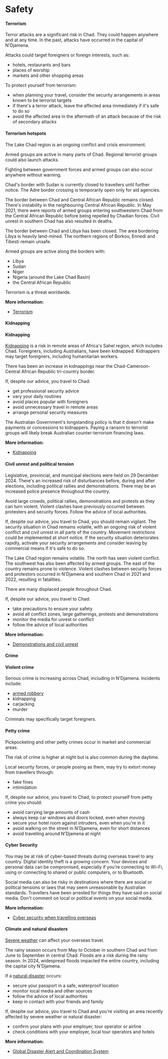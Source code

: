 # Safety

#### Terrorism

Terror attacks are a significant risk in Chad. They could happen anywhere and at any time. In the past, attacks have occurred in the capital of N'Djamena.

Attacks could target foreigners or foreign interests, such as:

* hotels, restaurants and bars
* places of worship
* markets and other shopping areas

To protect yourself from terrorism:

* when planning your travel, consider the security arrangements in areas known to be terrorist targets
* if there's a terror attack, leave the affected area immediately if it's safe to do so
* avoid the affected area in the aftermath of an attack because of the risk of secondary attacks

#### Terrorism hotspots

The Lake Chad region is an ongoing conflict and crisis environment.

Armed groups are active in many parts of Chad. Regional terrorist groups could also launch attacks.

Fighting between government forces and armed groups can also occur anywhere without warning.

Chad's border with Sudan is currently closed to travellers until further notice. The Adre border crossing is temporarily open only for aid agencies.

The border between Chad and Central African Republic remains closed. There's instability in the neighbouring Central African Republic. In May 2021, there were reports of armed groups entering southwestern Chad from the Central African Republic before being repelled by Chadian forces. Civil unrest in southern Chad has also resulted in deaths.

The border between Chad and Libya has been closed. The area bordering Libya is heavily land-mined. The northern regions of Borkou, Ennedi and Tibesti remain unsafe.

Armed groups are active along the borders with:

* Libya
* Sudan
* Niger
* Nigeria (around the Lake Chad Basin)
* the Central African Republic

Terrorism is a threat worldwide.

**More information:**

* [Terrorism](/before-you-go/safety/terrorism "Terrorism")

#### Kidnapping

#### Kidnapping

[Kidnapping](/before-you-go/safety/kidnapping "Reducing the risk of kidnapping") is a risk in remote areas of Africa's Sahel region, which includes Chad. Foreigners, including Australians, have been kidnapped. Kidnappers may target foreigners, including humanitarian workers. 

There has been an increase in kidnappings near the Chad-Cameroon-Central African Republic tri-country border.

If, despite our advice, you travel to Chad:

* get professional security advice
* vary your daily routines
* avoid places popular with foreigners
* avoid unnecessary travel in remote areas
* arrange personal security measures

The Australian Government's longstanding policy is that it doesn't make payments or concessions to kidnappers. Paying a ransom to terrorist groups will likely break Australian counter-terrorism financing laws.

**More information:**

* [Kidnapping](/before-you-go/safety/kidnapping "Reducing the risk of kidnapping")

#### Civil unrest and political tension

Legislative, provincial, and municipal elections were held on 29 December 2024. There's an increased risk of disturbances before, during and after elections, including political rallies and demonstrations. There may be an increased police presence throughout the country. 

Avoid large crowds, political rallies, demonstrations and protests as they can turn violent. Violent clashes have previously occurred between protesters and security forces. Follow the advice of local authorities. 

If, despite our advice, you travel to Chad, you should remain vigilant. The security situation in Chad remains volatile, with an ongoing risk of violent conflict and civil unrest in all parts of the country. Movement restrictions could be implemented at short notice. If the security situation deteriorates rapidly, activate your security arrangements and consider leaving by commercial means if it's safe to do so.

The Lake Chad region remains volatile. The north has seen violent conflict. The southwest has also been affected by armed groups. The east of the country remains prone to violence. Violent clashes between security forces and protestors occurred in N'Djamena and southern Chad in 2021 and 2022, resulting in fatalities.

There are many displaced people throughout Chad.

If, despite our advice, you travel to Chad:

* take precautions to ensure your safety
* avoid all conflict zones, large gatherings, protests and demonstrations
* monitor the media for unrest or conflict
* follow the advice of local authorities

**More information:**

* [Demonstrations and civil unrest](/before-you-go/safety/protests-civil-unrest "Protests and civil unrest")

#### Crime

#### Violent crime

Serious crime is increasing across Chad, including in N'Djamena. Incidents include:

* [armed robbery](/before-you-go/safety/theft-robbery "Theft and robbery")
* kidnapping
* carjacking
* murder

Criminals may specifically target foreigners.

#### Petty crime

Pickpocketing and other petty crimes occur in market and commercial areas.

The risk of crime is higher at night but is also common during the daytime.

Local security forces, or people posing as them, may try to extort money from travellers through:

* fake fines
* intimidation

If, despite our advice, you travel to Chad, to protect yourself from petty crime you should:

* avoid carrying large amounts of cash
* always keep car windows and doors locked, even when moving
* secure your hotel room against intruders, even when you're in it
* avoid walking on the street in N'Djamena, even for short distances
* avoid travelling around N'Djamena at night

#### Cyber Security

You may be at risk of cyber-based threats during overseas travel to any country. Digital identity theft is a growing concern. Your devices and personal data can be compromised, especially if you're connecting to Wi-Fi, using or connecting to shared or public computers, or to Bluetooth.

Social media can also be risky in destinations where there are social or political tensions or laws that may seem unreasonable by Australian standards. Travellers have been arrested for things they have said on social media. Don't comment on local or political events on your social media.

**More information:**

* [Cyber security when travelling overseas](/before-you-go/staying-safe/cyber-security "Cyber security when travelling overseas")

#### Climate and natural disasters

[Severe weather](/while-youre-away/crisis-or-emergency/severe-weather-incident "There's a severe weather incident") can affect your overseas travel.

The rainy season occurs from May to October in southern Chad and from June to September in central Chad. Floods are a risk during the rainy season. In 2024, widespread floods impacted the entire country, including the capital city N'Djamena.

If a [natural disaster](/before-you-go/safety/natural-disasters "Staying safe when there's a natural disaster") occurs:

* secure your passport in a safe, waterproof location
* monitor local media and other sources
* follow the advice of local authorities
* keep in contact with your friends and family

If, despite our advice, you travel to Chad and you're visiting an area recently affected by severe weather or natural disaster:

* confirm your plans with your employer, tour operator or airline
* check conditions with your employer, local tour operators and hotels

**More information:**

* [Global Disaster Alert and Coordination System](http://gdacs.org/)